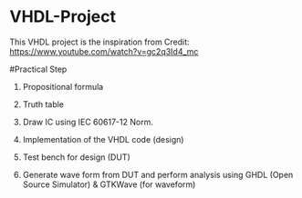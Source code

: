 # VHDL-Project

This VHDL project is the inspiration from Credit: https://www.youtube.com/watch?v=gc2q3Id4_mc



#Practical Step

1) Propositional formula

2) Truth table

3) Draw IC using IEC 60617-12 Norm. 

4) Implementation of the VHDL code (design)

5) Test bench for design (DUT)

6) Generate wave form from DUT and perform analysis using GHDL (Open Source Simulator) & GTKWave (for waveform) 
